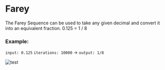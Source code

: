 # Farey
The Farey Sequence can be used to take any given decimal and convert it into an equivalent fraction. 0.125 = 1 / 8

### Example: 
 `input: 0.125`
 `iterations: 10000`
 → `output: 1/8`

![test](https://i.imgur.com/nSkEbmy.png)
